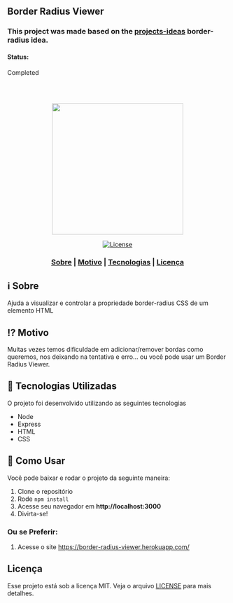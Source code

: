 ## Border Radius Viewer

### This project was made based on the [projects-ideas](Projects/1-Beginner/Border-Radius-Previewer.md) border-radius idea.

#### Status:
Completed

<br>
<br>
<p align="center"> 
<img src="https://ik.imagekit.io/vhx2sevqtq/Sem_t_tulo_D6u3t7g89.png" width="300" heigth="300">
</p>

<p align="center">
  <a href="LICENSE" >
<img alt="License" src="https://img.shields.io/badge/license-MIT-%23F8952D">
  </a>
</p>

<h3 align="center">  
  <a href="#information_source-sobre">Sobre</a> |
  <a href="#interrobang-motivo">Motivo</a> | 
  <a href="#rocket-tecnologias-utilizadas">Tecnologias</a> | 
  <a href="#licença">Licença</a> 
</h3>

## :information_source: Sobre

Ajuda a visualizar e controlar a propriedade border-radius CSS de um elemento HTML

## :interrobang: Motivo

Muitas vezes temos dificuldade em adicionar/remover bordas como queremos, nos deixando na tentativa e erro... ou você pode usar um Border Radius Viewer.

## :rocket: Tecnologias Utilizadas

O projeto foi desenvolvido utilizando as seguintes tecnologias

- Node
- Express
- HTML
- CSS

## :rocket: Como Usar

Você pode baixar e rodar o projeto da seguinte maneira:

1. Clone o repositório
2. Rode `npm install`
3. Acesse seu navegador em **http://localhost:3000**
4. Divirta-se!

### Ou se Preferir:

1. Acesse o site https://border-radius-viewer.herokuapp.com/

## Licença
Esse projeto está sob a licença MIT. Veja o arquivo [LICENSE](LICENSE) para mais detalhes.
